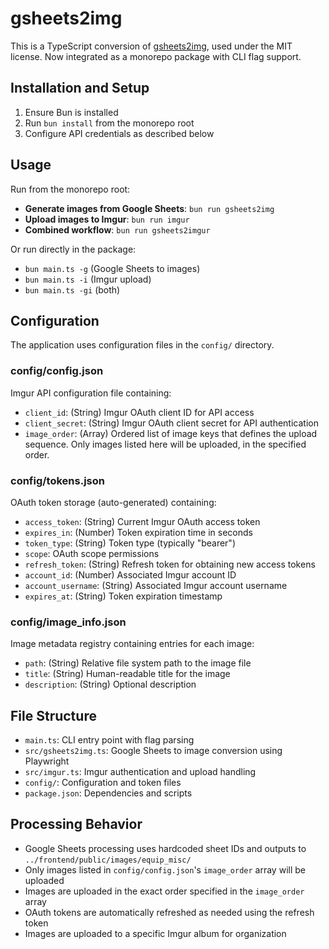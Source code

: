 # gsheets2img

This is a TypeScript conversion of [gsheets2img](https://github.com/blead/gsheets2img), used under the MIT license. Now integrated as a monorepo package with CLI flag support.

## Installation and Setup

1. Ensure Bun is installed
2. Run `bun install` from the monorepo root
3. Configure API credentials as described below

## Usage

Run from the monorepo root:

- **Generate images from Google Sheets**: `bun run gsheets2img`
- **Upload images to Imgur**: `bun run imgur`
- **Combined workflow**: `bun run gsheets2imgur`

Or run directly in the package:

- `bun main.ts -g` (Google Sheets to images)
- `bun main.ts -i` (Imgur upload)
- `bun main.ts -gi` (both)

## Configuration

The application uses configuration files in the `config/` directory.

### config/config.json

Imgur API configuration file containing:

- `client_id`: (String) Imgur OAuth client ID for API access
- `client_secret`: (String) Imgur OAuth client secret for API authentication
- `image_order`: (Array) Ordered list of image keys that defines the upload sequence. Only images listed here will be uploaded, in the specified order.

### config/tokens.json

OAuth token storage (auto-generated) containing:

- `access_token`: (String) Current Imgur OAuth access token
- `expires_in`: (Number) Token expiration time in seconds
- `token_type`: (String) Token type (typically "bearer")
- `scope`: OAuth scope permissions
- `refresh_token`: (String) Refresh token for obtaining new access tokens
- `account_id`: (Number) Associated Imgur account ID
- `account_username`: (String) Associated Imgur account username
- `expires_at`: (String) Token expiration timestamp

### config/image_info.json

Image metadata registry containing entries for each image:

- `path`: (String) Relative file system path to the image file
- `title`: (String) Human-readable title for the image
- `description`: (String) Optional description

## File Structure

- `main.ts`: CLI entry point with flag parsing
- `src/gsheets2img.ts`: Google Sheets to image conversion using Playwright
- `src/imgur.ts`: Imgur authentication and upload handling
- `config/`: Configuration and token files
- `package.json`: Dependencies and scripts

## Processing Behavior

- Google Sheets processing uses hardcoded sheet IDs and outputs to `../frontend/public/images/equip_misc/`
- Only images listed in `config/config.json`'s `image_order` array will be uploaded
- Images are uploaded in the exact order specified in the `image_order` array
- OAuth tokens are automatically refreshed as needed using the refresh token
- Images are uploaded to a specific Imgur album for organization
